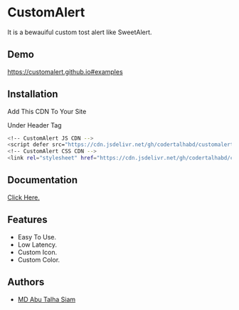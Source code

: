 
#  CustomAlert

It is a bewauiful custom tost alert like SweetAlert.


## Demo

https://customalert.github.io#examples


## Installation

Add This CDN To Your Site

Under Header Tag

```bash
<!-- CustomAlert JS CDN -->
<script defer src="https://cdn.jsdelivr.net/gh/codertalhabd/customalert@1.1.0/customalert.js"></script>
<!-- CustomAlert CSS CDN -->
<link rel="stylesheet" href="https://cdn.jsdelivr.net/gh/codertalhabd/customalert@1.1.0/customalert.css">
```
    
## Documentation

[ Click Here. ](https://customalert.github.io#intallation)


## Features

- Easy To Use.
- Low Latency.
- Custom Icon.
- Custom Color.


## Authors

- [MD Abu Talha Siam](https://www.github.com/Codertalhabd)

